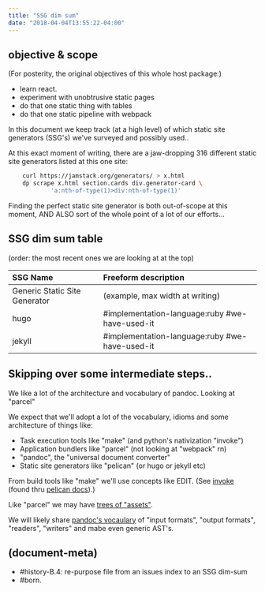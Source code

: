 ```yaml
---
title: "SSG dim sum"
date: "2018-04-04T13:55:22-04:00"
---
```


## objective & scope

(For posterity, the original objectives of this whole host package:)

  - learn react.
  - experiment with unobtrusive static pages
  - do that one static thing with tables
  - do that one static pipeline with webpack

In this document we keep track (at a high level) of which static site
generators (SSG's) we've surveyed and possibly used..

At this exact moment of writing, there are a jaw-dropping 316 different
static site generators listed at this one site:

```bash
    curl https://jamstack.org/generators/ > x.html
    dp scrape x.html section.cards div.generator-card \
            'a:nth-of-type(1)>div:nth-of-type(1)'
```

Finding the perfect static site generator is both out-of-scope at this
moment, AND ALSO sort of the whole point of a lot of our efforts...



## SSG dim sum table

(order: the most recent ones we are looking at at the top)

| SSG Name | Freeform description |
|:---|:---|
| Generic Static Site Generator | (example, max width at writing) |
| hugo                          | #implementation-language:ruby #we-have-used-it
| jekyll                        | #implementation-language:ruby #we-have-used-it



## Skipping over some intermediate steps..

We like a lot of the architecture and vocabulary of pandoc. Looking at "parcel"

We expect that we'll adopt a lot of the vocabulary, idioms and some
architecture of things like:

- Task execution tools like "make" (and python's nativization "invoke")
- Application bundlers like "parcel" (not looking at "webpack" rn)
- "pandoc", the "universal document converter"
- Static site generators like "pelican" (or hugo or jekyll etc)


From build tools like "make" we'll use concepts like EDIT.
(See [invoke][4] (found thru [pelican docs][3]).)

Like "parcel" we may have [trees of "assets"][2].

We will likely share [pandoc's vocaulary][1] of "input formats",
"output formats", "readers", "writers" and mabe even generic AST's.



[1]: https://pandoc.org/using-the-pandoc-api.html#pandocs-architecture
[2]: https://parceljs.org/how_it_works.html
[3]: https://docs.getpelican.com/en/latest/publish.html#invoke
[4]: https://www.pyinvoke.org/




## (document-meta)

  - #history-B.4: re-purpose file from an issues index to an SSG dim-sum
  - #born.
